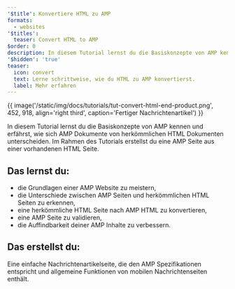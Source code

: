 ```yaml
---
'$title': Konvertiere HTML zu AMP
formats:
  - websites
'$titles':
  teaser: Convert HTML to AMP
$order: 0
description: In diesem Tutorial lernst du die Basiskonzepte von AMP kennen und erfährst, wie sich AMP Dokumente von herkömmlichen HTML Dokumenten unterscheiden …
'$hidden': 'true'
teaser:
  icon: convert
  text: Lerne schrittweise, wie du HTML zu AMP konvertierst.
  label: Mehr erfahren
---
```


{{ image('/static/img/docs/tutorials/tut-convert-html-end-product.png', 452, 918, align='right third', caption='Fertiger Nachrichtenartikel') }}

In diesem Tutorial lernst du die Basiskonzepte von AMP kennen und erfährst, wie sich AMP Dokumente von herkömmlichen HTML Dokumenten unterscheiden. Im Rahmen des Tutorials erstellst du eine AMP Seite aus einer vorhandenen HTML Seite.

## Das lernst du:

- die Grundlagen einer AMP Website zu meistern,
- die Unterschiede zwischen AMP Seiten und herkömmlichen HTML Seiten zu erkennen,
- eine herkömmliche HTML Seite nach AMP HTML zu konvertieren,
- eine AMP Seite zu validieren,
- die Auffindbarkeit deiner AMP Inhalte zu verbessern.

## Das erstellst du:

Eine einfache Nachrichtenartikelseite, die den AMP Spezifikationen entspricht und allgemeine Funktionen von mobilen Nachrichtenseiten enthält.
